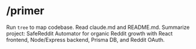 # /primer
Run `tree` to map codebase.
Read claude.md and README.md.
Summarize project: SafeReddit Automator for organic Reddit growth with React frontend, Node/Express backend, Prisma DB, and Reddit OAuth.